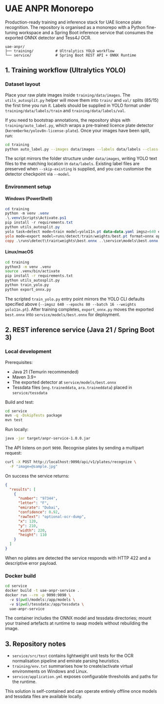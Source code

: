 # UAE ANPR Monorepo

Production-ready training and inference stack for UAE licence plate recognition. The repository is organised as a monorepo with a Python fine-tuning workspace and a Spring Boot inference service that consumes the exported ONNX detector and Tess4J OCR.

```
uae-anpr/
├── training/          # Ultralytics YOLO workflow
└── service/           # Spring Boot REST API + ONNX Runtime
```

## 1. Training workflow (Ultralytics YOLO)

### Dataset layout

Place your raw plate images inside `training/data/images`. The `utils_autosplit.py` helper will move them into `train/` and `val/` splits (85/15) the first time you run it. Labels should be supplied in YOLO format under `training/data/labels/train` and `training/data/labels/val`.

If you need to bootstrap annotations, the repository ships with `training/auto_label.py`, which wraps a pre-trained licence plate detector (`keremberke/yolov8n-license-plate`). Once your images have been split, run:

```bash
cd training
python auto_label.py --images data/images --labels data/labels --class-id 0
```

The script mirrors the folder structure under `data/images`, writing YOLO text files to the matching location in `data/labels`. Existing label files are preserved when `--skip-existing` is supplied, and you can customise the detector checkpoint via `--model`.

### Environment setup

#### Windows (PowerShell)

```powershell
cd training
python -m venv .venv
.\.venv\Scripts\Activate.ps1
pip install -r requirements.txt
python utils_autosplit.py
yolo task=detect mode=train model=yolo11n.pt data=data.yaml imgsz=640 epochs=80 batch=16
yolo mode=export model=runs/detect/train/weights/best.pt format=onnx opset=12
copy .\runs\detect\train\weights\best.onnx ..\service\models\best.onnx
```

#### Linux/macOS

```bash
cd training
python3 -m venv .venv
source .venv/bin/activate
pip install -r requirements.txt
python utils_autosplit.py
python train_yolo.py
python export_onnx.py
```

The scripted `train_yolo.py` entry point mirrors the YOLO CLI defaults specified above (`--imgsz 640 --epochs 80 --batch 16 --weights yolo11n.pt`). After training completes, `export_onnx.py` moves the exported `best.onnx` into `service/models/best.onnx` for deployment.

## 2. REST inference service (Java 21 / Spring Boot 3)

### Local development

Prerequisites:

* Java 21 (Temurin recommended)
* Maven 3.9+
* The exported detector at `service/models/best.onnx`
* Tessdata files (`eng.traineddata`, `ara.traineddata`) placed in `service/tessdata`

Build and test:

```bash
cd service
mvn -q -DskipTests package
mvn test
```

Run locally:

```bash
java -jar target/anpr-service-1.0.0.jar
```

The API listens on port `9090`. Recognise plates by sending a multipart request:

```bash
curl -X POST http://localhost:9090/api/v1/plates/recognize \
  -F "image=@sample.jpg"
```

On success the service returns:

```json
{
  "results": [
    {
      "number": "97344",
      "letter": "F",
      "emirate": "Dubai",
      "confidence": 0.92,
      "rawText": "optional-ocr-dump",
      "x": 120,
      "y": 210,
      "width": 220,
      "height": 110
    }
  ]
}
```

When no plates are detected the service responds with HTTP 422 and a descriptive error payload.

### Docker build

```bash
cd service
docker build -t uae-anpr-service .
docker run --rm -p 9090:9090 \ 
  -v $(pwd)/models:/app/models \ 
  -v $(pwd)/tessdata:/app/tessdata \ 
  uae-anpr-service
```

The container includes the ONNX model and tessdata directories; mount your trained artefacts at runtime to swap models without rebuilding the image.

## 3. Repository notes

* `service/src/test` contains lightweight unit tests for the OCR normalisation pipeline and emirate parsing heuristics.
* `training/env.txt` summarises how to create/activate virtual environments on Windows and Linux.
* `service/application.yml` exposes configurable thresholds and paths for the runtime.

This solution is self-contained and can operate entirely offline once models and tessdata files are available locally.
